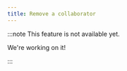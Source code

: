 ```yaml
---
title: Remove a collaborator
---
```


:::note This feature is not available yet.

We're working on it!

:::
